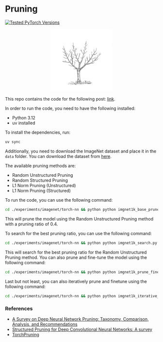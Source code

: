 # Pruning

<p>
  <a href="https://pytorch.org/"><img src="https://img.shields.io/badge/PyTorch %20%7C%202.x-673ab7.svg" alt="Tested PyTorch Versions"></a>
</p>

<div style="text-align: center;">
  <img src="./tree.png" style="max-width: 40%">
</div>

This repo contains the code for the following post: [link](https://psouranis.github.io/blog/2025/pruning-techniques/). 

In order to run the code, you need to have the following installed:

- Python 3.12
- uv installed

To install the dependencies, run:

```bash
uv sync
```

Additionally, you need to download the ImageNet dataset and place it in the `data` folder. 
You can download the dataset from [here](http://www.image-net.org/).

The available pruning methods are:

- Random Unstructured Pruning
- Random Structured Pruning
- L1 Norm Pruning (Unstructured)
- L1 Norm Pruning (Structured)

To run the code, you can use the following command:

```bash
cd ./experiments/imagenet/torch-nn && python python imgnet1k_base_prune.py --prune_method=random_unstructured --pruning_ratio=0.4
```

This will prune the model using the Random Unstructured Pruning method with a pruning ratio of 0.4.

To search for the best pruning ratio, you can use the following command:

```bash
cd ./experiments/imagenet/torch-nn && python python imgnet1k_search.py --prune_method=random_unstructured
```

This will search for the best pruning ratio for the Random Unstructured Pruning method.
You can also prune and fine-tune the model using the following command:

```bash
cd ./experiments/imagenet/torch-nn && python python imgnet1k_prune_finetune.py --prune_method=random_unstructured --pruning_ratio=0.4
```

Last but not least, you can also iteratively prune and finetune using the following command:

```bash
cd ./experiments/imagenet/torch-nn && python python imgnet1k_iterative_finetune.py --prune_method=random_unstructured --pruning_ratio=0.4 --iterations=-1
```

### References

- [A Survey on Deep Neural Network Pruning: Taxonomy, Comparison, Analysis, and Recommendations](https://arxiv.org/pdf/2308.06767)
- [Structured Pruning for Deep Convolutional Neural Networks: A survey](https://arxiv.org/pdf/2303.00566)
- [TorchPruning](https://github.com/VainF/Torch-Pruning)